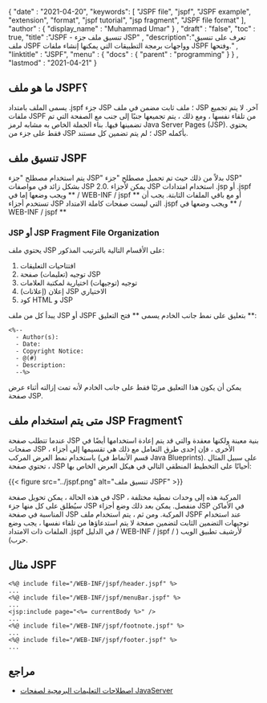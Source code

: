 {
  "date" : "2021-04-20",
  "keywords": [ "JSPF file", "jspf", "JSPF example", "extension", "format", "jspf tutorial", "jsp fragment", "JSPF file format" ],
  "author" : {
    "display_name" : "Muhammad Umar"
} ,
  "draft" : "false",
  "toc" : true,
  "title" :"JSPF - تنسيق ملف جزء JSP" ,
  "description":"تعرف على تنسيق ملف JSPF وواجهات برمجة التطبيقات التي يمكنها إنشاء ملفات JSPF وفتحها." ,
  "linktitle" : "JSPF",
  "menu" : {
    "docs" : {
      "parent" : "programming"
}
} ,
  "lastmod" : "2021-04-21"
}

## ما هو ملف JSPF؟
يسمى الملف بامتداد .jspf جزء JSP ؛ ملف ثابت مضمن في ملف JSP آخر. لا يتم تجميع ملفات JSPF من تلقاء نفسها ، ومع ذلك ، يتم تجميعها جنبًا إلى جنب مع الصفحة التي تم تضمينها فيها. بناء الجملة الخاص به مشابه لرمز Java Server Pages (JSP). يحتوي فقط على جزء من JSP ؛ لم يتم تضمين كل مستند JSP بأكمله.

## تنسيق ملف JSPF
يتم استخدام مصطلح "جزء JSP" بدلاً من ذلك حيث تم تحميل مصطلح "جزء JSP" بشكل زائد في مواصفات JSP 2.0. يمكن لأجزاء JSP استخدام امتدادات .jsp أو .jspf ويجب وضعها إما في ** / WEB-INF / jspf ** أو مع باقي الملفات الثابتة. يجب أن تستخدم أجزاء JSP التي ليست صفحات كاملة الامتداد .jspf ويجب وضعها في ** / WEB-INF / jspf **

### JSP أو JSP Fragment File Organization
يحتوي ملف JSP على الأقسام التالية بالترتيب المذكور:

1. افتتاحيات التعليقات
2. توجيه (تعليمات) صفحة JSP
3. توجيه (توجيهات) اختيارية لمكتبة العلامات
4. إعلان (إعلانات) JSP الاختياري
5. كود HTML و JSP

يبدأ كل من ملف JSP أو JSPF بتعليق على نمط جانب الخادم يسمى ** فتح التعليق **:

```
<%-- 
  - Author(s):
  - Date:
  - Copyright Notice:
  - @(#)
  - Description: 
  --%>
```
يمكن أن يكون هذا التعليق مرئيًا فقط على جانب الخادم لأنه تمت إزالته أثناء عرض صفحة JSP.

## متى يتم استخدام ملف JSP Fragment؟
عندما تتطلب صفحة JSP بنية معينة ولكنها معقدة والتي قد يتم إعادة استخدامها أيضًا في صفحات JSP الأخرى ، فإن إحدى طرق التعامل مع ذلك هي تقسيمها إلى أجزاء ، باستخدام نمط العرض المركب (قسم الأنماط في Java Blueprints). على سبيل المثال ، تحتوي صفحة JSP أحيانًا على التخطيط المنطقي التالي في هيكل العرض الخاص بها:

{{< figure src="../jspf.png" alt="تنسيق ملف JSPF" >}}

في هذه الحالة ، يمكن تحويل صفحة JSP المركبة هذه إلى وحدات نمطية مختلفة ، سيُطلق على كل منها جزء JSP منفصل. يمكن بعد ذلك وضع أجزاء JSP في الأماكن المناسبة في صفحة JSP المركبة. ومن ثم ، يتم استخدام ملف JSPF عند استخدام توجيهات التضمين الثابت لتضمين صفحة لا يتم استدعاؤها من تلقاء نفسها ، يجب وضع الملفات ذات الامتداد .jspf في الدليل / WEB-INF / jspf / لأرشيف تطبيق الويب ( حرب).

## مثال JSPF
```
<%@ include file="/WEB-INF/jspf/header.jspf" %>
...
<%@ include file="/WEB-INF/jspf/menuBar.jspf" %>
...
<jsp:include page="<%= currentBody %>" />
...
<%@ include file="/WEB-INF/jspf/footnote.jspf" %>
...
<%@ include file="/WEB-INF/jspf/footer.jspf" %>
...
```

## مراجع

* [اصطلاحات التعليمات البرمجية لصفحات JavaServer](https://www.oracle.com/technical-resources/articles/javase/code-convention.html)

